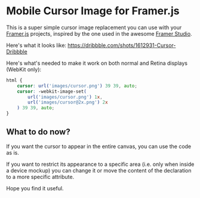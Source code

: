 # Mobile Cursor Image for Framer.js

This is a super simple cursor image replacement you can use with your [Framer.js](https://github.com/koenbok/framer) projects, inspired by the one used in the awesome [Framer Studio](http://framerjs.com).

Here's what it looks like: https://dribbble.com/shots/1612931-Cursor-Dribbble

Here's what's needed to make it work on both normal and Retina displays (WebKit only):

```css
html {
	cursor: url('images/cursor.png') 39 39, auto;
	cursor: -webkit-image-set(
		url('images/cursor.png') 1x,
		url('images/cursor@2x.png') 2x
	) 39 39, auto;
}
```
## What to do now?

If you want the cursor to appear in the entire canvas, you can use the code as is. 

If you want to restrict its appearance to a specific area (i.e. only when inside a device mockup) you can change it or move the content of the declaration to a more specific attribute.

Hope you find it useful.

